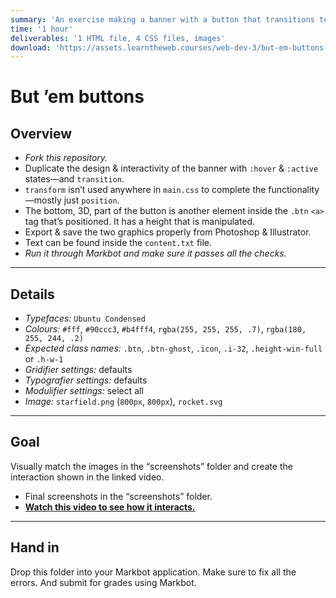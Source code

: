 ```yaml
---
summary: 'An exercise making a banner with a button that transitions to hover & active states.'
time: '1 hour'
deliverables: '1 HTML file, 4 CSS files, images'
download: 'https://assets.learntheweb.courses/web-dev-3/but-em-buttons-download.zip'
---
```


# But ’em buttons

## Overview

- *Fork this repository.*
- Duplicate the design & interactivity of the banner with `:hover` & `:active` states—and `transition`.
- `transform` isn’t used anywhere in `main.css` to complete the functionality—mostly just `position`.
- The bottom, 3D, part of the button is another element inside the `.btn` `<a>` tag that’s positioned. It has a height that is manipulated.
- Export & save the two graphics properly from Photoshop & Illustrator.
- Text can be found inside the `content.txt` file.
- *Run it through Markbot and make sure it passes all the checks.*

---

## Details

- *Typefaces:* `Ubuntu Condensed`
- *Colours:* `#fff`, `#90ccc3`, `#b4fff4`, `rgba(255, 255, 255, .7)`, `rgba(180, 255, 244, .2)`
- *Expected class names:* `.btn`, `.btn-ghost`, `.icon`, `.i-32`, `.height-win-full` or `.h-w-1`
- *Gridifier settings:* defaults
- *Typografier settings:* defaults
- *Modulifier settings:* select all
- *Image:* `starfield.png` (`800px`, `800px`), `rocket.svg`

---

## Goal

Visually match the images in the “screenshots” folder and create the interaction shown in the linked video.

- Final screenshots in the “screenshots” folder.
- [**Watch this video to see how it interacts.**](https://videos.learntheweb.courses/playlists/web-dev-3/but-em-buttons.mp4)

---

## Hand in

Drop this folder into your Markbot application. Make sure to fix all the errors. And submit for grades using Markbot.
